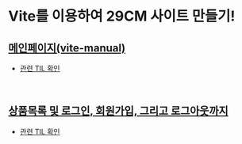 # Vite를 이용하여 29CM 사이트 만들기!



## [메인페이지(vite-manual)](https://github.com/Yooniverse42/learn-vite/tree/main/vite-manual)

- [관련 TIL 확인](https://github.com/Yooniverse42/TIL/blob/main/JavaScript/240701.md)

<br>

## [상품목록 및 로그인, 회원가입, 그리고 로그아웃까지](https://github.com/Yooniverse42/learn-vite/tree/main/vite-auto)

- [관련 TIL 확인](https://github.com/Yooniverse42/TIL/blob/main/JavaScript/240702.md)